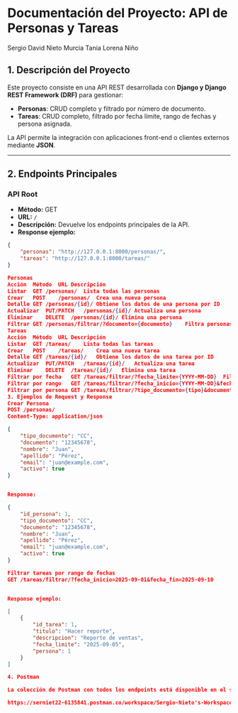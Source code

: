 # Documentación del Proyecto: API de Personas y Tareas
Sergio David Nieto Murcia
Tania Lorena Niño 

## 1. Descripción del Proyecto

Este proyecto consiste en una API REST desarrollada con **Django y Django REST Framework (DRF)** para gestionar:

- **Personas**: CRUD completo y filtrado por número de documento.  
- **Tareas**: CRUD completo, filtrado por fecha límite, rango de fechas y persona asignada.

La API permite la integración con aplicaciones front-end o clientes externos mediante **JSON**.

---

## 2. Endpoints Principales

### API Root

- **Método:** GET  
- **URL:** `/`  
- **Descripción:** Devuelve los endpoints principales de la API.  
- **Response ejemplo:**
```json
{
    "personas": "http://127.0.0.1:8000/personas/",
    "tareas": "http://127.0.0.1:8000/tareas/"
}

Personas
Acción	Método	URL	Descripción
Listar	GET	/personas/	Lista todas las personas
Crear	POST	/personas/	Crea una nueva persona
Detalle	GET	/personas/{id}/	Obtiene los datos de una persona por ID
Actualizar	PUT/PATCH	/personas/{id}/	Actualiza una persona
Eliminar	DELETE	/personas/{id}/	Elimina una persona
Filtrar	GET	/personas/filtrar/?documento={documento}	Filtra personas por número de documento
Tareas
Acción	Método	URL	Descripción
Listar	GET	/tareas/	Lista todas las tareas
Crear	POST	/tareas/	Crea una nueva tarea
Detalle	GET	/tareas/{id}/	Obtiene los datos de una tarea por ID
Actualizar	PUT/PATCH	/tareas/{id}/	Actualiza una tarea
Eliminar	DELETE	/tareas/{id}/	Elimina una tarea
Filtrar por fecha	GET	/tareas/filtrar/?fecha_limite={YYYY-MM-DD}	Filtra tareas por fecha límite exacta
Filtrar por rango	GET	/tareas/filtrar/?fecha_inicio={YYYY-MM-DD}&fecha_fin={YYYY-MM-DD}	Filtra tareas por rango de fechas
Filtrar por persona	GET	/tareas/filtrar/?tipo_documento={tipo}&documento_persona={documento}	Filtra tareas asignadas a una persona
3. Ejemplos de Request y Response
Crear Persona
POST /personas/
Content-Type: application/json

{
    "tipo_documento": "CC",
    "documento": "12345678",
    "nombre": "Juan",
    "apellido": "Pérez",
    "email": "juan@example.com",
    "activo": true
}


Response:

{
    "id_persona": 1,
    "tipo_documento": "CC",
    "documento": "12345678",
    "nombre": "Juan",
    "apellido": "Pérez",
    "email": "juan@example.com",
    "activo": true
}

Filtrar tareas por rango de fechas
GET /tareas/filtrar/?fecha_inicio=2025-09-01&fecha_fin=2025-09-10


Response ejemplo:

[
    {
        "id_tarea": 1,
        "titulo": "Hacer reporte",
        "descripcion": "Reporte de ventas",
        "fecha_limite": "2025-09-05",
        "persona": 1
    }
]

4. Postman

La colección de Postman con todos los endpoints está disponible en el siguiente enlace:

https://serniet22-6135841.postman.co/workspace/Sergio-Nieto's-Workspace~0dc71281-47ce-40c6-8b57-47159d18c6d9/collection/48003272-1d179ccd-ffb4-4aaf-b798-520f567b9e0e?action=share&source=copy-link&creator=48003272